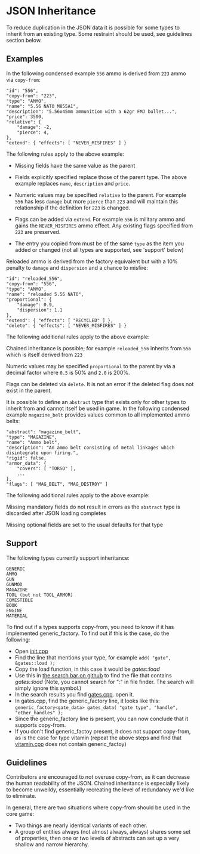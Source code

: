 # JSON Inheritance
To reduce duplication in the JSON data it is possible for some types to inherit from an existing type.  Some restraint should be used, see guidelines section below.

## Examples
In the following condensed example ```556``` ammo is derived from ```223``` ammo via ```copy-from```:
```
"id": "556",
"copy-from": "223",
"type": "AMMO",
"name": "5.56 NATO M855A1",
"description": "5.56x45mm ammunition with a 62gr FMJ bullet...",
"price": 3500,
"relative": {
    "damage": -2,
    "pierce": 4,
},
"extend": { "effects": [ "NEVER_MISFIRES" ] }
```
The following rules apply to the above example:

* Missing fields have the same value as the parent

* Fields explicitly specified replace those of the parent type. The above example replaces ```name```, ```description``` and ```price```.

* Numeric values may be specified ```relative``` to the parent. For example ```556``` has less ```damage``` but more ```pierce``` than ```223``` and will maintain this relationship if the definition for ```223``` is changed.

* Flags can be added via ```extend```. For example ```556``` is military ammo and gains the ```NEVER_MISFIRES``` ammo effect. Any existing flags specified from ```223``` are preserved.

* The entry you copied from must be of the same ```type``` as the item you added or changed (not all types are supported, see 'support' below)

Reloaded ammo is derived from the factory equivalent but with a 10% penalty to ```damage``` and ```dispersion``` and a chance to misfire:

```
"id": "reloaded_556",
"copy-from": "556",
"type": "AMMO",
"name": "reloaded 5.56 NATO",
"proportional": {
    "damage": 0.9,
    "dispersion": 1.1
},
"extend": { "effects": [ "RECYCLED" ] },
"delete": { "effects": [ "NEVER_MISFIRES" ] }
```
The following additional rules apply to the above example:

Chained inheritance is possible; for example ```reloaded_556``` inherits from ```556``` which is itself derived from ```223```

Numeric values may be specified ```proportional``` to the parent by via a decimal factor where ```0.5``` is 50% and ```2.0``` is 200%.

Flags can be deleted via ```delete```. It is not an error if the deleted flag does not exist in the parent.

It is possible to define an ```abstract``` type that exists only for other types to inherit from and cannot itself be used in game. In the following condensed example ```magazine_belt``` provides values common to all implemented ammo belts:
```
"abstract": "magazine_belt",
"type": "MAGAZINE",
"name": "Ammo belt",
"description": "An ammo belt consisting of metal linkages which disintegrate upon firing.",
"rigid": false,
"armor_data": {
    "covers": [ "TORSO" ],
    ...
},
"flags": [ "MAG_BELT", "MAG_DESTROY" ]
```
The following additional rules apply to the above example:

Missing mandatory fields do not result in errors as the ```abstract``` type is discarded after JSON loading completes

Missing optional fields are set to the usual defaults for that type

## Support
The following types currently support inheritance:
```
GENERIC
AMMO
GUN
GUNMOD
MAGAZINE
TOOL (but not TOOL_ARMOR)
COMESTIBLE
BOOK
ENGINE
MATERIAL
```

To find out if a types supports copy-from, you need to know if it has implemented generic_factory. To find out if this is the case, do the following:
* Open [init.cpp](https://github.com/CleverRaven/Cataclysm-DDA/tree/master/src/init.cpp)
* Find the line that mentions your type, for example `add( "gate", &gates::load );`
* Copy the load function, in this case it would be *gates::load*
* Use this in [the search bar on github](https://github.com/CleverRaven/Cataclysm-DDA/search?q=%22gates%3A%3Aload%22&unscoped_q=%22gates%3A%3Aload%22&type=Code) to find the file that contains *gates::load* (Note, you cannot search for ":" in file finder.  The search will simply ignore this symbol.)
* In the search results you find [gates.cpp](https://github.com/CleverRaven/Cataclysm-DDA/tree/master/src/gates.cpp). open it.
* In gates.cpp, find the generic_factory line, it looks like this: `generic_factory<gate_data> gates_data( "gate type", "handle", "other_handles" );`
* Since the generic_factory line is present, you can now conclude that it supports copy-from. 
* If you don't find generic_factoy present, it does not support copy-from, as is the case for type vitamin (repeat the above steps and find that [vitamin.cpp](https://github.com/CleverRaven/Cataclysm-DDA/tree/master/src/vitamin.cpp) does not contain generic_factoy)

## Guidelines

Contributors are encouraged to not overuse copy-from, as it can decrease the human readability of the JSON.  Chained inheritance is especially likely to become unweildy, essentially recreating the level of redundancy we'd like to eliminate. 

In general, there are two situations where copy-from should be used in the core game:

- Two things are nearly identical variants of each other.
- A group of entities always (not almost always, always) shares some set of properties, then one or two levels of abstracts can set up a very shallow and narrow hierarchy.
